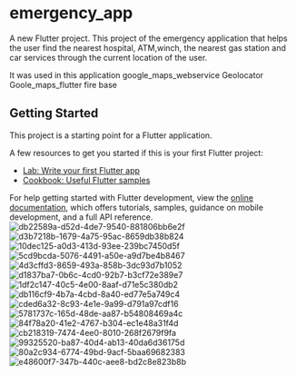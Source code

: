 # emergency_app

A new Flutter project.
This project of the emergency application that helps the user find the nearest hospital, ATM,winch, the nearest gas station and car services  through the current location of the user.

It was used in this application google_maps_webservice 
Geolocator 
Goole_maps_flutter
fire base

## Getting Started

This project is a starting point for a Flutter application.

A few resources to get you started if this is your first Flutter project:

- [Lab: Write your first Flutter app](https://docs.flutter.dev/get-started/codelab)
- [Cookbook: Useful Flutter samples](https://docs.flutter.dev/cookbook)

For help getting started with Flutter development, view the
[online documentation](https://docs.flutter.dev/), which offers tutorials,
samples, guidance on mobile development, and a full API reference.
![db22589a-d52d-4de7-9540-881806bb6e2f](https://github.com/ahmedamgaddd/Emergency_app/assets/137118207/374a49a3-c529-41e8-87d2-cf4c9f624466)
![d3b7218b-1679-4a75-95ac-8659db38b824](https://github.com/ahmedamgaddd/Emergency_app/assets/137118207/0d53210a-dc7e-46b2-97a2-39b1da5c88d8)
![10dec125-a0d3-413d-93ee-239bc7450d5f](https://github.com/ahmedamgaddd/Emergency_app/assets/137118207/4a874051-ae29-48bf-8e0f-6342146d2d08)
![5cd9bcda-5076-4491-a50e-a9d7be4b8467](https://github.com/ahmedamgaddd/Emergency_app/assets/137118207/c7600063-bb42-4460-894f-df0ff4e5751d)
![4d3cffd3-8659-493a-858b-3dc93d7b1052](https://github.com/ahmedamgaddd/Emergency_app/assets/137118207/926e5502-1e0e-4781-b352-f05c6b19a200)
![d1837ba7-0b6c-4cd0-92b7-b3cf72e389e7](https://github.com/ahmedamgaddd/Emergency_app/assets/137118207/1744f835-5b61-4b10-879c-80f74d8e19a4)
![1df2c147-40c5-4e00-8aaf-d71e5c380db2](https://github.com/ahmedamgaddd/Emergency_app/assets/137118207/50f451fa-5528-488c-a50a-3a96a7d2173b)
![db116cf9-4b7a-4cbd-8a40-ed77e5a749c4](https://github.com/ahmedamgaddd/Emergency_app/assets/137118207/1da8c6ff-292c-49ba-abe1-f513532b92de)
![cded6a32-8c93-4e1e-9a99-d791a97cdf16](https://github.com/ahmedamgaddd/Emergency_app/assets/137118207/5c0968f6-056d-4abf-953a-57d4017c719d)
![5781737c-165d-48de-aa87-b54808469a4c](https://github.com/ahmedamgaddd/Emergency_app/assets/137118207/392ec85d-852a-4d10-a6af-565049b0d716)
![84f78a20-41e2-4767-b304-ec1e48a31f4d](https://github.com/ahmedamgaddd/Emergency_app/assets/137118207/8213ae07-b7a5-4145-8835-02cc48575fb8)
![cb218319-7474-4ee0-8010-268f2679f9fa](https://github.com/ahmedamgaddd/Emergency_app/assets/137118207/566b8cbe-2eb7-471a-aeee-86cfeb500104)
![99325520-ba87-40d4-ab13-40da6d36175d](https://github.com/ahmedamgaddd/Emergency_app/assets/137118207/5620dc92-b8e6-4089-b014-e0c36db8057c)
![80a2c934-6774-49bd-9acf-5baa69682383](https://github.com/ahmedamgaddd/Emergency_app/assets/137118207/1e14f91a-a3d4-4b98-a5e2-f57777fe3160)
![e48600f7-347b-440c-aee8-bd2c8e823b8b](https://github.com/ahmedamgaddd/Emergency_app/assets/137118207/da147365-ecb6-4d44-888b-f0dfa791b2af)
